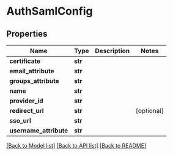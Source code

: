 # AuthSamlConfig

## Properties
Name | Type | Description | Notes
------------ | ------------- | ------------- | -------------
**certificate** | **str** |  | 
**email_attribute** | **str** |  | 
**groups_attribute** | **str** |  | 
**name** | **str** |  | 
**provider_id** | **str** |  | 
**redirect_url** | **str** |  | [optional] 
**sso_url** | **str** |  | 
**username_attribute** | **str** |  | 

[[Back to Model list]](../README.md#documentation-for-models) [[Back to API list]](../README.md#documentation-for-api-endpoints) [[Back to README]](../README.md)



